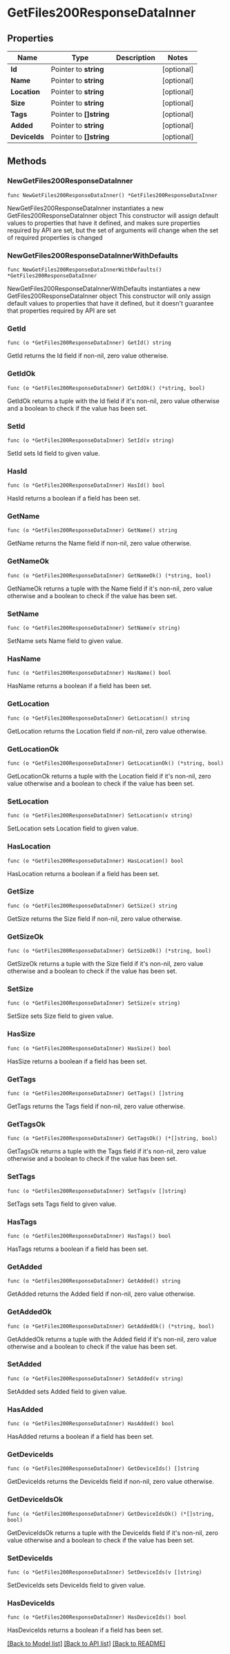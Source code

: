 # GetFiles200ResponseDataInner

## Properties

Name | Type | Description | Notes
------------ | ------------- | ------------- | -------------
**Id** | Pointer to **string** |  | [optional] 
**Name** | Pointer to **string** |  | [optional] 
**Location** | Pointer to **string** |  | [optional] 
**Size** | Pointer to **string** |  | [optional] 
**Tags** | Pointer to **[]string** |  | [optional] 
**Added** | Pointer to **string** |  | [optional] 
**DeviceIds** | Pointer to **[]string** |  | [optional] 

## Methods

### NewGetFiles200ResponseDataInner

`func NewGetFiles200ResponseDataInner() *GetFiles200ResponseDataInner`

NewGetFiles200ResponseDataInner instantiates a new GetFiles200ResponseDataInner object
This constructor will assign default values to properties that have it defined,
and makes sure properties required by API are set, but the set of arguments
will change when the set of required properties is changed

### NewGetFiles200ResponseDataInnerWithDefaults

`func NewGetFiles200ResponseDataInnerWithDefaults() *GetFiles200ResponseDataInner`

NewGetFiles200ResponseDataInnerWithDefaults instantiates a new GetFiles200ResponseDataInner object
This constructor will only assign default values to properties that have it defined,
but it doesn't guarantee that properties required by API are set

### GetId

`func (o *GetFiles200ResponseDataInner) GetId() string`

GetId returns the Id field if non-nil, zero value otherwise.

### GetIdOk

`func (o *GetFiles200ResponseDataInner) GetIdOk() (*string, bool)`

GetIdOk returns a tuple with the Id field if it's non-nil, zero value otherwise
and a boolean to check if the value has been set.

### SetId

`func (o *GetFiles200ResponseDataInner) SetId(v string)`

SetId sets Id field to given value.

### HasId

`func (o *GetFiles200ResponseDataInner) HasId() bool`

HasId returns a boolean if a field has been set.

### GetName

`func (o *GetFiles200ResponseDataInner) GetName() string`

GetName returns the Name field if non-nil, zero value otherwise.

### GetNameOk

`func (o *GetFiles200ResponseDataInner) GetNameOk() (*string, bool)`

GetNameOk returns a tuple with the Name field if it's non-nil, zero value otherwise
and a boolean to check if the value has been set.

### SetName

`func (o *GetFiles200ResponseDataInner) SetName(v string)`

SetName sets Name field to given value.

### HasName

`func (o *GetFiles200ResponseDataInner) HasName() bool`

HasName returns a boolean if a field has been set.

### GetLocation

`func (o *GetFiles200ResponseDataInner) GetLocation() string`

GetLocation returns the Location field if non-nil, zero value otherwise.

### GetLocationOk

`func (o *GetFiles200ResponseDataInner) GetLocationOk() (*string, bool)`

GetLocationOk returns a tuple with the Location field if it's non-nil, zero value otherwise
and a boolean to check if the value has been set.

### SetLocation

`func (o *GetFiles200ResponseDataInner) SetLocation(v string)`

SetLocation sets Location field to given value.

### HasLocation

`func (o *GetFiles200ResponseDataInner) HasLocation() bool`

HasLocation returns a boolean if a field has been set.

### GetSize

`func (o *GetFiles200ResponseDataInner) GetSize() string`

GetSize returns the Size field if non-nil, zero value otherwise.

### GetSizeOk

`func (o *GetFiles200ResponseDataInner) GetSizeOk() (*string, bool)`

GetSizeOk returns a tuple with the Size field if it's non-nil, zero value otherwise
and a boolean to check if the value has been set.

### SetSize

`func (o *GetFiles200ResponseDataInner) SetSize(v string)`

SetSize sets Size field to given value.

### HasSize

`func (o *GetFiles200ResponseDataInner) HasSize() bool`

HasSize returns a boolean if a field has been set.

### GetTags

`func (o *GetFiles200ResponseDataInner) GetTags() []string`

GetTags returns the Tags field if non-nil, zero value otherwise.

### GetTagsOk

`func (o *GetFiles200ResponseDataInner) GetTagsOk() (*[]string, bool)`

GetTagsOk returns a tuple with the Tags field if it's non-nil, zero value otherwise
and a boolean to check if the value has been set.

### SetTags

`func (o *GetFiles200ResponseDataInner) SetTags(v []string)`

SetTags sets Tags field to given value.

### HasTags

`func (o *GetFiles200ResponseDataInner) HasTags() bool`

HasTags returns a boolean if a field has been set.

### GetAdded

`func (o *GetFiles200ResponseDataInner) GetAdded() string`

GetAdded returns the Added field if non-nil, zero value otherwise.

### GetAddedOk

`func (o *GetFiles200ResponseDataInner) GetAddedOk() (*string, bool)`

GetAddedOk returns a tuple with the Added field if it's non-nil, zero value otherwise
and a boolean to check if the value has been set.

### SetAdded

`func (o *GetFiles200ResponseDataInner) SetAdded(v string)`

SetAdded sets Added field to given value.

### HasAdded

`func (o *GetFiles200ResponseDataInner) HasAdded() bool`

HasAdded returns a boolean if a field has been set.

### GetDeviceIds

`func (o *GetFiles200ResponseDataInner) GetDeviceIds() []string`

GetDeviceIds returns the DeviceIds field if non-nil, zero value otherwise.

### GetDeviceIdsOk

`func (o *GetFiles200ResponseDataInner) GetDeviceIdsOk() (*[]string, bool)`

GetDeviceIdsOk returns a tuple with the DeviceIds field if it's non-nil, zero value otherwise
and a boolean to check if the value has been set.

### SetDeviceIds

`func (o *GetFiles200ResponseDataInner) SetDeviceIds(v []string)`

SetDeviceIds sets DeviceIds field to given value.

### HasDeviceIds

`func (o *GetFiles200ResponseDataInner) HasDeviceIds() bool`

HasDeviceIds returns a boolean if a field has been set.


[[Back to Model list]](../README.md#documentation-for-models) [[Back to API list]](../README.md#documentation-for-api-endpoints) [[Back to README]](../README.md)


